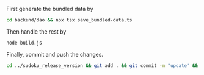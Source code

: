 First generate the bundled data by
```bash
cd backend/dao && npx tsx save_bundled-data.ts
```

Then handle the rest by

```bash
node build.js
```

Finally, commit and push the changes.

```bash
cd ../sudoku_release_version && git add . && git commit -m "update" && git push
```